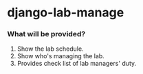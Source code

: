 # django-lab-manage

### What will be provided?
1. Show the lab schedule.
2. Show who's managing the lab.
3. Provides check list of lab managers' duty.